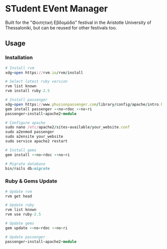 # STudent EVent Manager

Built for the "Φοιτητική Εβδομάδα" festival in the Aristotle University of Thessaloniki, but can be reused for other festivals too.

## Usage
### Installation
```ruby
# Install rvm
xdg-open https://rvm.io/rvm/install

# Select latest ruby version
rvm list known
rvm install ruby-2.5

# Install passenger
xdg-open https://www.phusionpassenger.com/library/config/apache/intro.html
gem install passenger --no-rdoc --no-ri
passenger-install-apache2-module

# Configure apache
sudo nano /etc/apache2/sites-available/your_website.conf
sudo a2enmod passenger
sudo a2ensite your_website
sudo service apache2 restart

# Install gems
gem install --no-rdoc --no-ri

# Migrate database
bin/rails db:migrate
```
### Ruby & Gems Update
```ruby
# Update rvm
rvm get head

# Update ruby
rvm list known
rvm use ruby-2.5

# Update gems
gem update --no-rdoc --no-ri

# Update passenger
passenger-install-apache2-module
```
